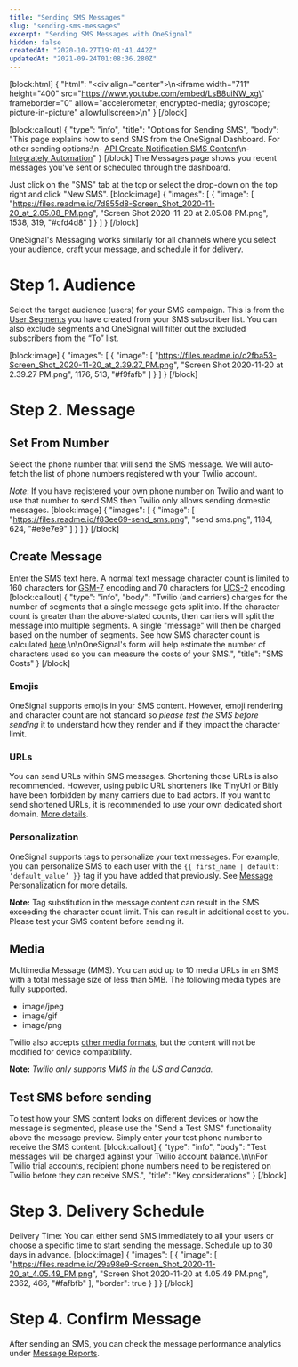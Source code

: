```yaml
---
title: "Sending SMS Messages"
slug: "sending-sms-messages"
excerpt: "Sending SMS Messages with OneSignal"
hidden: false
createdAt: "2020-10-27T19:01:41.442Z"
updatedAt: "2021-09-24T01:08:36.280Z"
---
```

[block:html]
{
  "html": "<div align=\"center\">\n<iframe width=\"711\" height=\"400\" src=\"https://www.youtube.com/embed/LsB8uiNW_xg\" frameborder=\"0\" allow=\"accelerometer; encrypted-media; gyroscope; picture-in-picture\" allowfullscreen></iframe>\n</div>"
}
[/block]

[block:callout]
{
  "type": "info",
  "title": "Options for Sending SMS",
  "body": "This page explains how to send SMS from the OneSignal Dashboard. For other sending options:\n- [API Create Notification SMS Content](ref:create-notification#sms-content)\n- [Integrately Automation](https://integrately.com/store/onesignal)"
}
[/block]
The Messages page shows you recent messages you've sent or scheduled through the dashboard.

Just click on the "SMS" tab at the top or select the drop-down on the top right and click "New SMS".
[block:image]
{
  "images": [
    {
      "image": [
        "https://files.readme.io/7d855d8-Screen_Shot_2020-11-20_at_2.05.08_PM.png",
        "Screen Shot 2020-11-20 at 2.05.08 PM.png",
        1538,
        319,
        "#cfd4d8"
      ]
    }
  ]
}
[/block]

OneSignal's Messaging works similarly for all channels where you select your audience, craft your message, and schedule it for delivery.

# Step 1. Audience
Select the target audience (users) for your SMS campaign. This is from the [User Segments](doc:segmentation) you have created from your SMS subscriber list. You can also exclude segments and OneSignal will filter out the excluded subscribers from the “To” list.

[block:image]
{
  "images": [
    {
      "image": [
        "https://files.readme.io/c2fba53-Screen_Shot_2020-11-20_at_2.39.27_PM.png",
        "Screen Shot 2020-11-20 at 2.39.27 PM.png",
        1176,
        513,
        "#f9fafb"
      ]
    }
  ]
}
[/block]
# Step 2. Message

## Set From Number
Select the phone number that will send the SMS message. We will auto-fetch the list of phone numbers registered with your Twilio account. 

*Note*: If you have registered your own phone number on Twilio and want to use that number to send SMS then Twilio only allows sending domestic messages.
[block:image]
{
  "images": [
    {
      "image": [
        "https://files.readme.io/f83ee69-send_sms.png",
        "send sms.png",
        1184,
        624,
        "#e9e7e9"
      ]
    }
  ]
}
[/block]

## Create Message

Enter the SMS text here. A normal text message character count is limited to 160 characters for [GSM-7](doc:sms-faq#what-is-gsm-7-and-ucs-2-encoding) encoding and 70 characters for [UCS-2](doc:sms-faq#what-is-gsm-7-and-ucs-2-encoding) encoding. 
[block:callout]
{
  "type": "info",
  "body": "Twilio (and carriers) charges for the number of segments that a single message gets split into. If the character count is greater than the above-stated counts, then carriers will split the message into multiple segments. A single \"message\" will then be charged based on the number of segments. See how SMS character count is calculated [here](https://documentation.onesignal.com/docs/sms-faq#what-is-the-sms-character-limit-and-message-segment).\n\nOneSignal's form will help estimate the number of characters used so you can measure the costs of your SMS.",
  "title": "SMS Costs"
}
[/block]
### Emojis
OneSignal supports emojis in your SMS content. However, emoji rendering and character count are not standard so *please test the SMS before sending* it to understand how they render and if they impact the character limit.

### URLs
You can send URLs within SMS messages. Shortening those URLs is also recommended. However, using public URL shorteners like TinyUrl or Bitly have been forbidden by many carriers due to bad actors. If you want to send shortened URLs, it is recommended to use your own dedicated short domain. [More details](https://support.twilio.com/hc/en-us/articles/1260804572090-How-can-I-send-shortened-URLs-links-in-my-messages-).

### Personalization
OneSignal supports tags to personalize your text messages. For example, you can personalize SMS to each user with the `{{ first_name | default: ‘default_value’ }}` tag if you have added that previously.  See [Message Personalization](doc:personalization) for more details.

**Note:** Tag substitution in the message content can result in the SMS exceeding the character count limit. This can result in additional cost to you. Please test your SMS content before sending it.

## Media 

Multimedia Message (MMS). You can add up to 10 media URLs in an SMS with a total message size of less than 5MB. The following media types are fully supported.
- image/jpeg
- image/gif
- image/png

Twilio also accepts [other media formats](https://www.twilio.com/docs/sms/accepted-mime-types#accepted-mime-types), but the content will not be modified for device compatibility.

**Note:** *Twilio only supports MMS in the US and Canada.*

## Test SMS before sending
To test how your SMS content looks on different devices or how the message is segmented, please use the "Send a Test SMS" functionality above the message preview. Simply enter your test phone number to receive the SMS content.
[block:callout]
{
  "type": "info",
  "body": "Test messages will be charged against your Twilio account balance.\n\nFor Twilio trial accounts, recipient phone numbers need to be registered on Twilio before they can receive SMS.",
  "title": "Key considerations"
}
[/block]
# Step 3. Delivery Schedule
Delivery Time: You can either send SMS immediately to all your users or choose a specific time to start sending the message. Schedule up to 30 days in advance.
[block:image]
{
  "images": [
    {
      "image": [
        "https://files.readme.io/29a98e9-Screen_Shot_2020-11-20_at_4.05.49_PM.png",
        "Screen Shot 2020-11-20 at 4.05.49 PM.png",
        2362,
        466,
        "#fafbfb"
      ],
      "border": true
    }
  ]
}
[/block]
# Step 4. Confirm Message
After sending an SMS, you can check the message performance analytics under [Message Reports](https://documentation.onesignal.com/docs/notification-delivery#sms).
